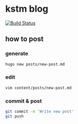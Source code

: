 # kstm blog

[![Build Status](https://travis-ci.org/kstm-su/blog.svg?branch=travis)](https://travis-ci.org/kstm-su/blog)

## how to post

### generate

```bash
hugo new posts/new-post.md
```

### edit

```bash
vim content/posts/new-post.md
```

### commit & post

```bash
git commit -m 'Write new post'
git push
```
